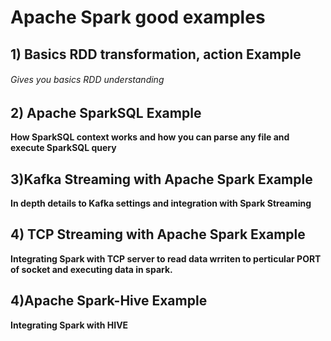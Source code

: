 # Apache Spark good examples
## 1) Basics RDD transformation, action Example
###### Gives you basics RDD understanding

## 2) Apache SparkSQL Example
**How SparkSQL context works and how you can parse any file and execute SparkSQL query**

## 3)Kafka Streaming with Apache Spark Example
**In depth details to Kafka settings and integration with Spark Streaming**

## 4) TCP Streaming with Apache Spark Example
**Integrating Spark with TCP server to read data wrriten to perticular PORT of socket and executing data in spark.**

## 4)Apache Spark-Hive Example
**Integrating Spark with HIVE**